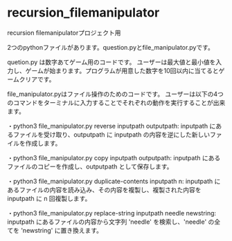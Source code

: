 # recursion_filemanipulator
recursion filemanipulatorプロジェクト用
 
2つのpythonファイルがあります。question.pyとfile_manipulator.pyです。


quetion.py は数字あてゲーム用のコードです。
ユーザーは最大値と最小値を入力し、ゲームが始まります。プログラムが用意した数字を10回以内に当てるとゲームクリアです。

file_manipulator.pyはファイル操作のためのコードです。
ユーザーは以下の4つのコマンドをターミナルに入力することでそれぞれの動作を実行することが出来ます。

・python3 file_manipulator.py reverse inputpath outputpath: inputpath にあるファイルを受け取り、outputpath に inputpath の内容を逆にした新しいファイルを作成します。

・python3 file_manipulator.py copy inputpath outputpath: inputpath にあるファイルのコピーを作成し、outputpath として保存します。

・python3 file_manipulator.py duplicate-contents inputpath n: inputpath にあるファイルの内容を読み込み、その内容を複製し、複製された内容を inputpath に n 回複製します。

・python3 file_manipulator.py replace-string inputpath needle newstring: inputpath にあるファイルの内容から文字列 'needle' を検索し、'needle' の全てを 'newstring' に置き換えます。
